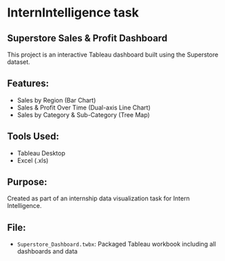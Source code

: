# InternIntelligence task
## Superstore Sales & Profit Dashboard

This project is an interactive Tableau dashboard built using the Superstore dataset.

## Features:
- Sales by Region (Bar Chart)
- Sales & Profit Over Time (Dual-axis Line Chart)
- Sales by Category & Sub-Category (Tree Map)

## Tools Used:
- Tableau Desktop
- Excel (.xls)

## Purpose:
Created as part of an internship data visualization task for Intern Intelligence.

## File:
- `Superstore_Dashboard.twbx`: Packaged Tableau workbook including all dashboards and data
